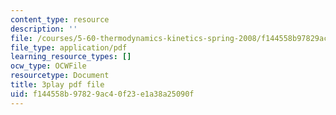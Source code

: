 ```yaml
---
content_type: resource
description: ''
file: /courses/5-60-thermodynamics-kinetics-spring-2008/f144558b97829ac40f23e1a38a25090f_kLqduWF6GXE.pdf
file_type: application/pdf
learning_resource_types: []
ocw_type: OCWFile
resourcetype: Document
title: 3play pdf file
uid: f144558b-9782-9ac4-0f23-e1a38a25090f
---
```

